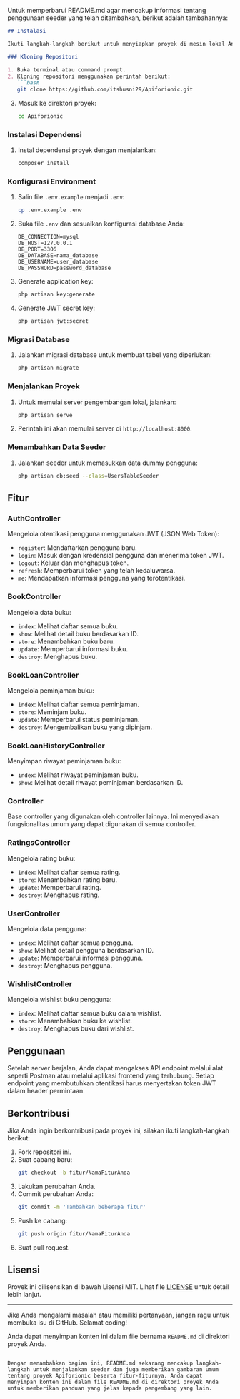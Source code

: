 Untuk memperbarui README.md agar mencakup informasi tentang penggunaan seeder yang telah ditambahkan, berikut adalah tambahannya:

```markdown
## Instalasi

Ikuti langkah-langkah berikut untuk menyiapkan proyek di mesin lokal Anda.

### Kloning Repositori

1. Buka terminal atau command prompt.
2. Kloning repositori menggunakan perintah berikut:
   ```bash
   git clone https://github.com/itshusni29/Apiforionic.git
   ```
3. Masuk ke direktori proyek:
   ```bash
   cd Apiforionic
   ```

### Instalasi Dependensi

1. Instal dependensi proyek dengan menjalankan:
   ```bash
   composer install
   ```

### Konfigurasi Environment

1. Salin file `.env.example` menjadi `.env`:
   ```bash
   cp .env.example .env
   ```
2. Buka file `.env` dan sesuaikan konfigurasi database Anda:
   ```env
   DB_CONNECTION=mysql
   DB_HOST=127.0.0.1
   DB_PORT=3306
   DB_DATABASE=nama_database
   DB_USERNAME=user_database
   DB_PASSWORD=password_database
   ```
3. Generate application key:
   ```bash
   php artisan key:generate
   ```
4. Generate JWT secret key:
   ```bash
   php artisan jwt:secret
   ```

### Migrasi Database

1. Jalankan migrasi database untuk membuat tabel yang diperlukan:
   ```bash
   php artisan migrate
   ```

### Menjalankan Proyek

1. Untuk memulai server pengembangan lokal, jalankan:
   ```bash
   php artisan serve
   ```
2. Perintah ini akan memulai server di `http://localhost:8000`.

### Menambahkan Data Seeder

1. Jalankan seeder untuk memasukkan data dummy pengguna:
   ```bash
   php artisan db:seed --class=UsersTableSeeder
   ```

## Fitur

### AuthController

Mengelola otentikasi pengguna menggunakan JWT (JSON Web Token):
- `register`: Mendaftarkan pengguna baru.
- `login`: Masuk dengan kredensial pengguna dan menerima token JWT.
- `logout`: Keluar dan menghapus token.
- `refresh`: Memperbarui token yang telah kedaluwarsa.
- `me`: Mendapatkan informasi pengguna yang terotentikasi.

### BookController

Mengelola data buku:
- `index`: Melihat daftar semua buku.
- `show`: Melihat detail buku berdasarkan ID.
- `store`: Menambahkan buku baru.
- `update`: Memperbarui informasi buku.
- `destroy`: Menghapus buku.

### BookLoanController

Mengelola peminjaman buku:
- `index`: Melihat daftar semua peminjaman.
- `store`: Meminjam buku.
- `update`: Memperbarui status peminjaman.
- `destroy`: Mengembalikan buku yang dipinjam.

### BookLoanHistoryController

Menyimpan riwayat peminjaman buku:
- `index`: Melihat riwayat peminjaman buku.
- `show`: Melihat detail riwayat peminjaman berdasarkan ID.

### Controller

Base controller yang digunakan oleh controller lainnya. Ini menyediakan fungsionalitas umum yang dapat digunakan di semua controller.

### RatingsController

Mengelola rating buku:
- `index`: Melihat daftar semua rating.
- `store`: Menambahkan rating baru.
- `update`: Memperbarui rating.
- `destroy`: Menghapus rating.

### UserController

Mengelola data pengguna:
- `index`: Melihat daftar semua pengguna.
- `show`: Melihat detail pengguna berdasarkan ID.
- `update`: Memperbarui informasi pengguna.
- `destroy`: Menghapus pengguna.

### WishlistController

Mengelola wishlist buku pengguna:
- `index`: Melihat daftar semua buku dalam wishlist.
- `store`: Menambahkan buku ke wishlist.
- `destroy`: Menghapus buku dari wishlist.

## Penggunaan

Setelah server berjalan, Anda dapat mengakses API endpoint melalui alat seperti Postman atau melalui aplikasi frontend yang terhubung. Setiap endpoint yang membutuhkan otentikasi harus menyertakan token JWT dalam header permintaan.

## Berkontribusi

Jika Anda ingin berkontribusi pada proyek ini, silakan ikuti langkah-langkah berikut:

1. Fork repositori ini.
2. Buat cabang baru:
   ```bash
   git checkout -b fitur/NamaFiturAnda
   ```
3. Lakukan perubahan Anda.
4. Commit perubahan Anda:
   ```bash
   git commit -m 'Tambahkan beberapa fitur'
   ```
5. Push ke cabang:
   ```bash
   git push origin fitur/NamaFiturAnda
   ```
6. Buat pull request.

## Lisensi

Proyek ini dilisensikan di bawah Lisensi MIT. Lihat file [LICENSE](LICENSE) untuk detail lebih lanjut.

---

Jika Anda mengalami masalah atau memiliki pertanyaan, jangan ragu untuk membuka isu di GitHub. Selamat coding!

Anda dapat menyimpan konten ini dalam file bernama `README.md` di direktori proyek Anda.
```

Dengan menambahkan bagian ini, README.md sekarang mencakup langkah-langkah untuk menjalankan seeder dan juga memberikan gambaran umum tentang proyek Apiforionic beserta fitur-fiturnya. Anda dapat menyimpan konten ini dalam file README.md di direktori proyek Anda untuk memberikan panduan yang jelas kepada pengembang yang lain.